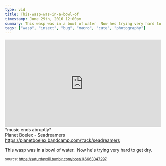 ```yaml
---
type: vid
title: This-wasp-was-in-a-bowl-of
timestamp: June 29th, 2016 12:00pm
summary: This wasp was in a bowl of water  Now hes trying very hard to get dryp 
tags: ["wasp", "insect", "bug", "macro", "cute", "photography"]
---
```

<iframe width="500" height="281"  id="youtube_iframe" src="https://www.youtube.com/embed/J01jgdLJHVw?feature=oembed&amp;enablejsapi=1&amp;origin=http://safe.txmblr.com&amp;wmode=opaque" frameborder="0" allow="accelerometer; autoplay; clipboard-write; encrypted-media; gyroscope; picture-in-picture" allowfullscreen></iframe>                    
                                            <div class="caption">
*music ends abruptly*<br/>Planet Boelex - Seadreamers<br/><a href="https://planetboelex.bandcamp.com/track/seadreamers" target="_blank">https://planetboelex.bandcamp.com/track/seadreamers</a>

This wasp was in a bowl of water.  Now he's trying very hard to get dry.
 
                                                    
<small>source: https://saturdayxiii.tumblr.com/post/146663347297</small>